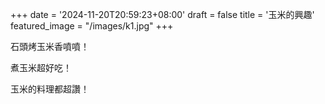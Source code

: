 +++
date = '2024-11-20T20:59:23+08:00'
draft = false
title = '玉米的興趣'
featured_image = "/images/k1.jpg"
+++

石頭烤玉米香噴噴！

煮玉米超好吃！

玉米的料理都超讚！

